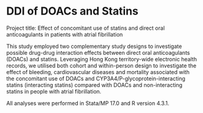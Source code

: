 # DDI of DOACs and Statins

Project title: Effect of concomitant use of statins and direct oral anticoagulants in patients with atrial fibrillation

This study employed two complementary study designs to investigate possible drug-drug interaction effects between direct oral anticoagulants (DOACs) and statins. Leveraging Hong Kong territory-wide electronic health records, we utilised both cohort and within-person design to investigate the effect of bleeding, cardiovascular diseases and mortality associated with the concomitant use of DOACs and CYP3A4/P-glycoprotein-interacting statins (interacting statins) compared with DOACs and non-interacting statins in people with atrial fibrillation. 

All analyses were performed in Stata/MP 17.0 and R version 4.3.1.
